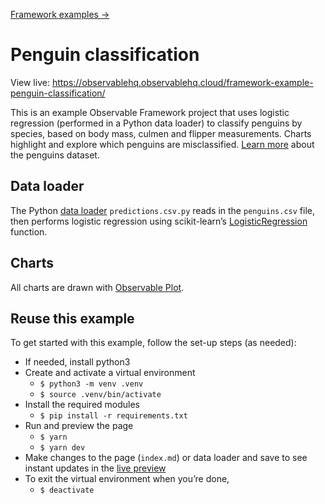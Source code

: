 [Framework examples →](../)

# Penguin classification

View live: <https://observablehq.observablehq.cloud/framework-example-penguin-classification/>

This is an example Observable Framework project that uses logistic regression (performed in a Python data loader) to classify penguins by species, based on body mass, culmen and flipper measurements. Charts highlight and explore which penguins are misclassified. [Learn more](https://journal.r-project.org/articles/RJ-2022-020/) about the penguins dataset.

## Data loader

The Python [data loader](https://observablehq.com/framework/loaders) `predictions.csv.py` reads in the `penguins.csv` file, then performs logistic regression using scikit-learn’s [LogisticRegression](https://scikit-learn.org/stable/modules/generated/sklearn.linear_model.LogisticRegression.html) function.

## Charts

All charts are drawn with [Observable Plot](https://observablehq/com/plot).

## Reuse this example

To get started with this example, follow the set-up steps (as needed):

- If needed, install python3
- Create and activate a virtual environment
  - `$ python3 -m venv .venv`
  - `$ source .venv/bin/activate`
- Install the required modules
  - `$ pip install -r requirements.txt`
- Run and preview the page
  - `$ yarn`
  - `$ yarn dev`
- Make changes to the page (`index.md`) or data loader and save to see instant updates in the [live preview](https://observablehq.com/framework/getting-started#test-live-preview)
- To exit the virtual environment when you’re done,
  - `$ deactivate`
